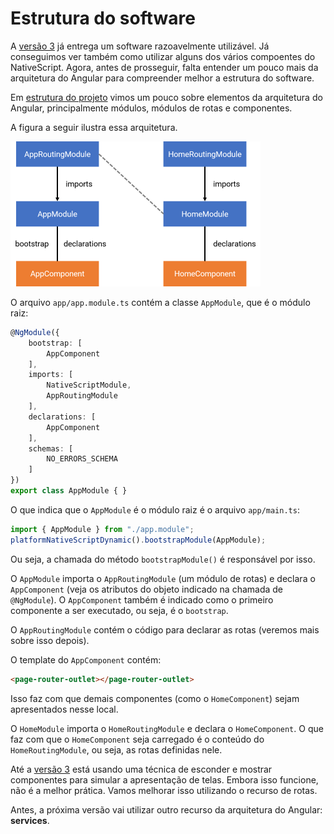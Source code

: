 # Estrutura do software

A [versão 3](adotapet-v3.md) já entrega um software razoavelmente utilizável. Já conseguimos ver também como utilizar alguns dos vários compoentes do NativeScript. Agora, antes de prosseguir, falta entender um pouco mais da arquitetura do Angular para compreender melhor a estrutura do software.

Em [estrutura do projeto](estrutura-do-projeto.md) vimos um pouco sobre elementos da arquitetura do Angular, principalmente módulos, módulos de rotas e componentes.

A figura a seguir ilustra essa arquitetura.

![](img/arquitetura-angular.png)

O arquivo `app/app.module.ts` contém a classe `AppModule`, que é o módulo raiz:

```typescript
@NgModule({
    bootstrap: [
        AppComponent
    ],
    imports: [
        NativeScriptModule,
        AppRoutingModule
    ],
    declarations: [
        AppComponent
    ],
    schemas: [
        NO_ERRORS_SCHEMA
    ]
})
export class AppModule { }
```

O que indica que o `AppModule` é o módulo raiz é o arquivo `app/main.ts`:

```typescript
import { AppModule } from "./app.module";
platformNativeScriptDynamic().bootstrapModule(AppModule);
```

Ou seja, a chamada do método `bootstrapModule()` é responsável por isso.

O `AppModule` importa o `AppRoutingModule` (um módulo de rotas) e declara o `AppComponent` (veja os atributos do objeto indicado na chamada de `@NgModule`). O `AppComponent` também é indicado como o primeiro componente a ser executado, ou seja, é o `bootstrap`.

O `AppRoutingModule` contém o código para declarar as rotas (veremos mais sobre isso depois).

O template do `AppComponent` contém:

```html
<page-router-outlet></page-router-outlet>
```

Isso faz com que demais componentes (como o `HomeComponent`) sejam apresentados nesse local.

O `HomeModule` importa o `HomeRoutingModule` e declara o `HomeComponent`. O que faz com que o `HomeComponent` seja carregado é o conteúdo do `HomeRoutingModule`, ou seja, as rotas definidas nele.

Até a [versão 3](adotapet-v3.md) está usando uma técnica de esconder e mostrar componentes para simular a apresentação de telas. Embora isso funcione, não é a melhor prática. Vamos melhorar isso utilizando o recurso de rotas.

Antes, a próxima versão vai utilizar outro recurso da arquitetura do Angular: **services**.
